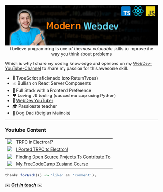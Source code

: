 <div align="center">
  <img src="channels4_banner.jpg" alt="Banner image"/>
  <span>
    I believe programming is one of the
    <i> most valueable </i>
    skills to improve the way you think about problems
  </span>
  <p class="spacer"></p>
</div>

Which is why I share my coding knowledge and opinions on my [WebDev-YouTube-Channel](https://youtube.com/NiklasZiermann) to share my passion for this awesome skill.

- 🔐 TypeScript aficionado (**pro** ReturnTypes)
- 📈 Bullish on React Server Components
- 🥞 Full Stack with a Frontend Preference
- ❤️ Loving JS tooling (caused me stop using Python)
- 🎥 [WebDev YouTuber](https://youtube.com/NiklasZiermann)
- 🎓 Passionate teacher
- 🐶 Dog Dad (Belgian Malinois)

---

<h3>Youtube Content</h3>
<table>
<!-- YOUTUBE-VIDEOS-LIST:START --><tr><td><a href="https://www.youtube.com/watch?v=VL_2WSp8a_4"><img width="140px" src="https://i.ytimg.com/vi/VL_2WSp8a_4/mqdefault.jpg"></a></td><td><a href="https://www.youtube.com/watch?v=VL_2WSp8a_4">TRPC in Electron!?</a></td></tr>
<tr><td><a href="https://www.youtube.com/watch?v=rFTNGdOaPxo"><img width="140px" src="https://i.ytimg.com/vi/rFTNGdOaPxo/mqdefault.jpg"></a></td><td><a href="https://www.youtube.com/watch?v=rFTNGdOaPxo">I Ported TRPC to Electron!</a></td></tr>
<tr><td><a href="https://www.youtube.com/watch?v=KwRos71aWiU"><img width="140px" src="https://i.ytimg.com/vi/KwRos71aWiU/mqdefault.jpg"></a></td><td><a href="https://www.youtube.com/watch?v=KwRos71aWiU">Finding Open Source Projects To Contribute To</a></td></tr>
<!-- YOUTUBE-VIDEOS-LIST:END -->
<tr><td><a href="https://youtu.be/fZPgBnL2x-Q?si=Gpa62PYYu15SqKvT"><img width="140px" src="https://i.ytimg.com/vi/fZPgBnL2x-Q/mqdefault.jpg"></a></td><td><a href="https://youtu.be/fZPgBnL2x-Q?si=Gpa62PYYu15SqKvT">My FreeCodeCamp Zustand Course</a></td></tr>
</table>

```typescript
thanks.forEach(() => 'like' && 'comment');
```

<p>✉️ <b><i><a href="https://n-ziermann.com/contact">Get in touch</a></i></b> ✉️</p>
